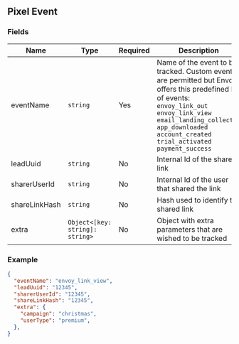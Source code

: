 ## Pixel Event

### Fields

| Name | Type | Required | Description|
|-----------|------|----------|------------|
| eventName | `string` | Yes | Name of the event to be tracked. Custom events are permitted but Envoy offers this predefined list of events: `envoy_link_out` `envoy_link_view` `email_landing_collected` `app_downloaded` `account_created` `trial_activated` `payment_success` |
| leadUuid | `string` | No | Internal Id of the shared link |
| sharerUserId | `string` | No | Internal Id of the user that shared the link |
| shareLinkHash | `string` | No | Hash used to identify the shared link |
| extra | `Object<[key: string]: string>` | No | Object with extra parameters that are wished to be tracked |

### Example

```json
{
  "eventName": "envoy_link_view",
  "leadUuid": "12345",
  "sharerUserId": "12345",
  "shareLinkHash": "12345",
  "extra": {
    "campaign": "christmas",
    "userType": "premium",
  },
}
```